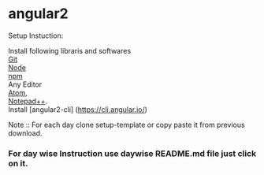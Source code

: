 # angular2


Setup Instuction:

Install following libraris and softwares  
[Git](https://git-scm.com/)  
[Node](https://nodejs.org/en/)  
[npm](https://www.npmjs.com/)  
Any Editor  
[Atom](https://atom.io/),   
[Notepad++](https://notepad-plus-plus.org/).  
Install [angular2-cli] (https://cli.angular.io/)  

Note :: For each day clone setup-template or copy paste it from previous download.
### For day wise Instruction use daywise README.md file just click on it.


